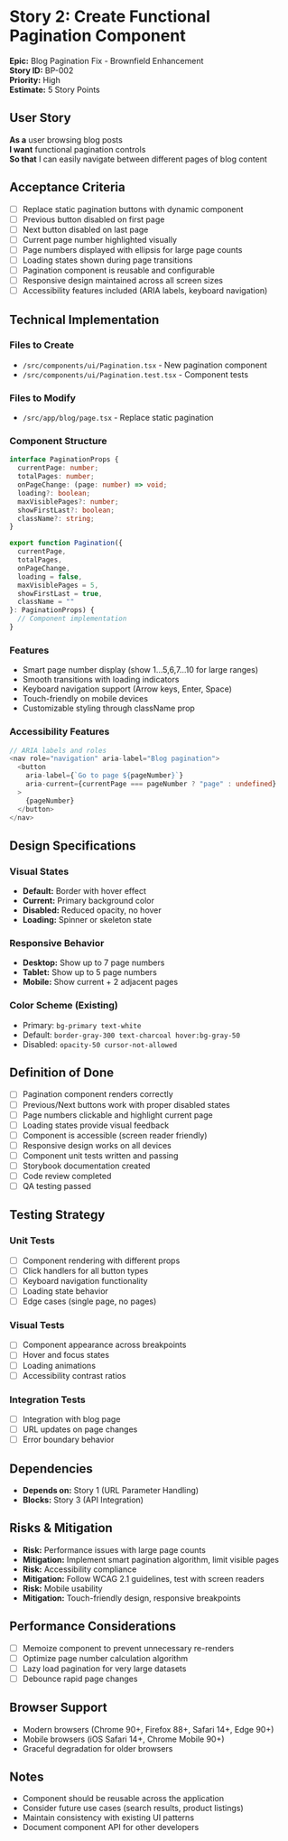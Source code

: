 # Story 2: Create Functional Pagination Component

**Epic:** Blog Pagination Fix - Brownfield Enhancement  
**Story ID:** BP-002  
**Priority:** High  
**Estimate:** 5 Story Points

## User Story

**As a** user browsing blog posts  
**I want** functional pagination controls  
**So that** I can easily navigate between different pages of blog content

## Acceptance Criteria

- [ ] Replace static pagination buttons with dynamic component
- [ ] Previous button disabled on first page
- [ ] Next button disabled on last page
- [ ] Current page number highlighted visually
- [ ] Page numbers displayed with ellipsis for large page counts
- [ ] Loading states shown during page transitions
- [ ] Pagination component is reusable and configurable
- [ ] Responsive design maintained across all screen sizes
- [ ] Accessibility features included (ARIA labels, keyboard navigation)

## Technical Implementation

### Files to Create
- `/src/components/ui/Pagination.tsx` - New pagination component
- `/src/components/ui/Pagination.test.tsx` - Component tests

### Files to Modify
- `/src/app/blog/page.tsx` - Replace static pagination

### Component Structure
```typescript
interface PaginationProps {
  currentPage: number;
  totalPages: number;
  onPageChange: (page: number) => void;
  loading?: boolean;
  maxVisiblePages?: number;
  showFirstLast?: boolean;
  className?: string;
}

export function Pagination({ 
  currentPage, 
  totalPages, 
  onPageChange, 
  loading = false,
  maxVisiblePages = 5,
  showFirstLast = true,
  className = ""
}: PaginationProps) {
  // Component implementation
}
```

### Features
- Smart page number display (show 1...5,6,7...10 for large ranges)
- Smooth transitions with loading indicators
- Keyboard navigation support (Arrow keys, Enter, Space)
- Touch-friendly on mobile devices
- Customizable styling through className prop

### Accessibility Features
```typescript
// ARIA labels and roles
<nav role="navigation" aria-label="Blog pagination">
  <button 
    aria-label={`Go to page ${pageNumber}`}
    aria-current={currentPage === pageNumber ? "page" : undefined}
  >
    {pageNumber}
  </button>
</nav>
```

## Design Specifications

### Visual States
- **Default:** Border with hover effect
- **Current:** Primary background color
- **Disabled:** Reduced opacity, no hover
- **Loading:** Spinner or skeleton state

### Responsive Behavior
- **Desktop:** Show up to 7 page numbers
- **Tablet:** Show up to 5 page numbers
- **Mobile:** Show current + 2 adjacent pages

### Color Scheme (Existing)
- Primary: `bg-primary text-white`
- Default: `border-gray-300 text-charcoal hover:bg-gray-50`
- Disabled: `opacity-50 cursor-not-allowed`

## Definition of Done
- [ ] Pagination component renders correctly
- [ ] Previous/Next buttons work with proper disabled states
- [ ] Page numbers clickable and highlight current page
- [ ] Loading states provide visual feedback
- [ ] Component is accessible (screen reader friendly)
- [ ] Responsive design works on all devices
- [ ] Component unit tests written and passing
- [ ] Storybook documentation created
- [ ] Code review completed
- [ ] QA testing passed

## Testing Strategy

### Unit Tests
- [ ] Component rendering with different props
- [ ] Click handlers for all button types
- [ ] Keyboard navigation functionality
- [ ] Loading state behavior
- [ ] Edge cases (single page, no pages)

### Visual Tests
- [ ] Component appearance across breakpoints
- [ ] Hover and focus states
- [ ] Loading animations
- [ ] Accessibility contrast ratios

### Integration Tests
- [ ] Integration with blog page
- [ ] URL updates on page changes
- [ ] Error boundary behavior

## Dependencies
- **Depends on:** Story 1 (URL Parameter Handling)
- **Blocks:** Story 3 (API Integration)

## Risks & Mitigation
- **Risk:** Performance issues with large page counts
- **Mitigation:** Implement smart pagination algorithm, limit visible pages
- **Risk:** Accessibility compliance
- **Mitigation:** Follow WCAG 2.1 guidelines, test with screen readers
- **Risk:** Mobile usability
- **Mitigation:** Touch-friendly design, responsive breakpoints

## Performance Considerations
- [ ] Memoize component to prevent unnecessary re-renders
- [ ] Optimize page number calculation algorithm
- [ ] Lazy load pagination for very large datasets
- [ ] Debounce rapid page changes

## Browser Support
- Modern browsers (Chrome 90+, Firefox 88+, Safari 14+, Edge 90+)
- Mobile browsers (iOS Safari 14+, Chrome Mobile 90+)
- Graceful degradation for older browsers

## Notes
- Component should be reusable across the application
- Consider future use cases (search results, product listings)
- Maintain consistency with existing UI patterns
- Document component API for other developers